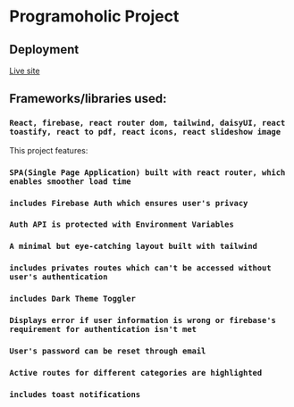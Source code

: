 # Programoholic Project

## Deployment

[Live site](https://programoholic-981e6.web.app/)

## Frameworks/libraries used:

### `React, firebase, react router dom, tailwind, daisyUI, react toastify, react to pdf, react icons, react slideshow image`

This project features:

### `SPA(Single Page Application) built with react router, which enables smoother load time`

### `includes Firebase Auth which ensures user's privacy`

### `Auth API is protected with Environment Variables`

### `A minimal but eye-catching layout built with tailwind`

### `includes privates routes which can't be accessed without user's authentication`

### `includes Dark Theme Toggler`

### `Displays error if user information is wrong or firebase's requirement for authentication isn't met`

### `User's password can be reset through email`

### `Active routes for different categories are highlighted`

### `includes toast notifications`




